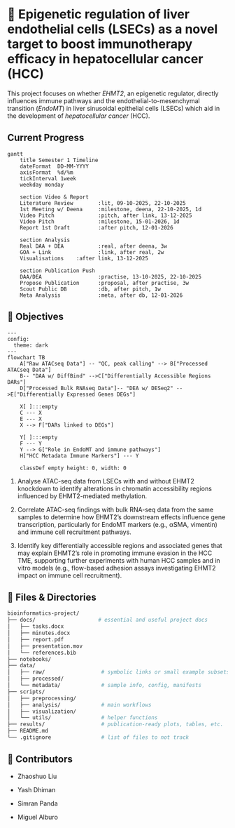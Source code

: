 # 🧬 Epigenetic regulation of liver endothelial cells (LSECs) as a novel target to boost immunotherapy efficacy in hepatocellular cancer (HCC)

This project focuses on whether *EHMT2*, an epigenetic regulator, directly influences immune pathways and the endothelial-to-mesenchymal transition (*EndoMT*) in liver sinusoidal epithelial cells (LSECs) which aid in the development of *hepatocellular cancer* (HCC).

## Current Progress

```mermaid
gantt
    title Semester 1 Timeline
    dateFormat  DD-MM-YYYY
    axisFormat  %d/%m
    tickInterval 1week
    weekday monday

    section Video & Report
    Literature Review        :lit, 09-10-2025, 22-10-2025
    1st Meeting w/ Deena     :milestone, deena, 22-10-2025, 1d
    Video Pitch              :pitch, after link, 13-12-2025
    Video Pitch              :milestone, 15-01-2026, 1d
    Report 1st Draft         :after pitch, 12-01-2026

    section Analysis
    Real DAA + DEA           :real, after deena, 3w
    GOA + Link               :link, after real, 2w
    Visualisations    :after link, 13-12-2025

    section Publication Push
    DAA/DEA                  :practise, 13-10-2025, 22-10-2025
    Propose Publication      :proposal, after practise, 3w
    Scout Public DB          :db, after pitch, 1w
    Meta Analysis            :meta, after db, 12-01-2026
```
## 🎯 Objectives

```mermaid
---
config:
  theme: dark
---
flowchart TB
    A["Raw ATACseq Data"] -- "QC, peak calling" --> B["Processed ATACseq Data"]
    B-- "DAA w/ DiffBind" -->C["Differentially Accessible Regions DARs"]
    D["Processed Bulk RNAseq Data"]-- "DEA w/ DESeq2" -->E["Differentially Expressed Genes DEGs"]

    X[ ]:::empty
    C --- X
    E --- X
    X --> F["DARs linked to DEGs"]

    Y[ ]:::empty
    F --- Y
    Y --> G["Role in EndoMT and immune pathways"]
    H["HCC Metadata Immune Markers"] --- Y

    classDef empty height: 0, width: 0
```

1) Analyse ATAC-seq data from LSECs with and without EHMT2 knockdown to identify alterations in chromatin accessibility regions influenced by EHMT2-mediated methylation.

2) Correlate ATAC-seq findings with bulk RNA-seq data from the same samples to determine how EHMT2’s downstream
effects influence gene transcription, particularly for EndoMT markers (e.g., αSMA, vimentin) and immune cell recruitment
pathways.

3) Identify key differentially accessible regions and associated genes that may explain EHMT2’s role in promoting immune
evasion in the HCC TME, supporting further experiments with human HCC samples and in vitro models (e.g., flow-based
adhesion assays investigating EHMT2 impact on immune cell recruitment).

## 📁 Files & Directories

```bash
bioinformatics-project/
├── docs/                    # essential and useful project docs
│   ├── tasks.docx
│   ├── minutes.docx
│   ├── report.pdf
│   ├── presentation.mov 
│   └── references.bib
├── notebooks/
├── data/
│   ├── raw/                  # symbolic links or small example subsets only
│   ├── processed/
│   └── metadata/             # sample info, config, manifests
├── scripts/
│   ├── preprocessing/ 
│   ├── analysis/             # main workflows
│   ├── visualization/
│   └── utils/                # helper functions
├── results/                  # publication-ready plots, tables, etc.
├── README.md
└── .gitignore                # list of files to not track
```


## 👥 Contributors

- Zhaoshuo Liu

- Yash Dhiman

- Simran Panda

- Miguel Alburo
